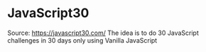 # JavaScript30

Source: https://javascript30.com/ 
The idea is to do 30 JavaScript challenges in 30 days only using Vanilla JavaScript
